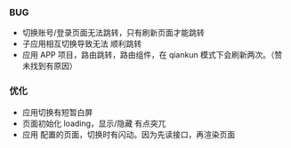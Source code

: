 ### BUG

- 切换账号/登录页面无法跳转，只有刷新页面才能跳转
- 子应用相互切换导致无法 顺利跳转
- 应用 APP 项目，路由跳转，路由组件，在 qiankun 模式下会刷新两次。（赞未找到有原因）

### 优化

- 应用切换有短暂白屏
- 页面初始化 loading，显示/隐藏 有点突兀
- 应用 配置的页面，切换时有闪动。因为先读接口，再渲染页面
